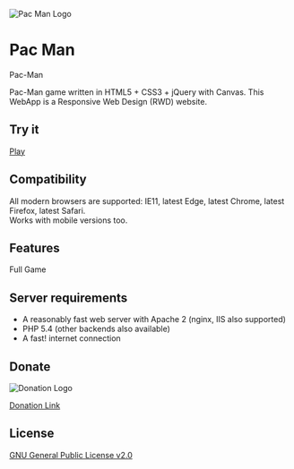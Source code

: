 ![Pac Man Logo](https://hardikanand1st.github.io/Html-Pac-Man/img/preview1.png)

# Pac Man

Pac-Man

Pac-Man game written in HTML5 + CSS3 + jQuery with Canvas. This WebApp is a Responsive Web Design (RWD) website.


## Try it
[Play](https://hardikanand1st.github.io/Html-Pac-Man/)

## Compatibility
All modern browsers are supported: IE11, latest Edge, latest Chrome, latest Firefox, latest Safari.  
Works with mobile versions too.

## Features

Full Game


## Server requirements
* A reasonably fast web server with Apache 2 (nginx, IIS also supported)
* PHP 5.4 (other backends also available)
* A fast! internet connection


## Donate
![Donation Logo](https://hardikanand1st.github.io/assets//donate-now-paypal-and-cards-button.png)

[Donation Link](https://www.hardik.live/donate "Donate")  

## License
[GNU General Public License v2.0](https://github.com/Hardikanand1st/Html-Pac-Man/blob/main/LICENSE)
